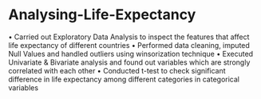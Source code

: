 # Analysing-Life-Expectancy
•	Carried out Exploratory Data Analysis to inspect the features that affect life expectancy of different countries
•	Performed data cleaning, imputed Null Values and handled outliers using winsorization technique
•	Executed Univariate & Bivariate analysis and found out variables which are strongly correlated with each other
•	Conducted t-test to check significant difference in life expectancy among different categories in categorical variables
